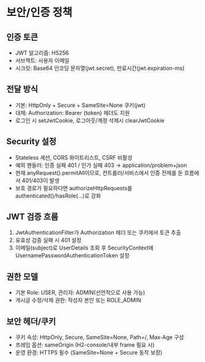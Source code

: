 # 보안/인증 정책

## 인증 토큰
- JWT 알고리즘: HS256
- 서브젝트: 사용자 이메일
- 시크릿: Base64 인코딩 문자열(jwt.secret), 만료시간(jwt.expiration-ms)

## 전달 방식
- 기본: HttpOnly + Secure + SameSite=None 쿠키(jwt)
- 대체: Authorization: Bearer {token} 헤더도 지원
- 로그인 시 setJwtCookie, 로그아웃/계정 삭제시 clearJwtCookie

## Security 설정
- Stateless 세션, CORS 화이트리스트, CSRF 비활성
- 예외 핸들러: 인증 실패 401 / 인가 실패 403 → application/problem+json
- 현재 anyRequest().permitAll이므로, 컨트롤러/서비스에서 인증 전제를 둔 흐름에서 401/403이 발생
- 보호 경로가 필요하다면 authorizeHttpRequests를 authenticated()/hasRole(...)로 강화

## JWT 검증 흐름
1) JwtAuthenticationFilter가 Authorization 헤더 또는 쿠키에서 토큰 추출
2) 유효성 검증 실패 시 401 설정
3) 이메일(subject)로 UserDetails 조회 후 SecurityContext에 UsernamePasswordAuthenticationToken 설정

## 권한 모델
- 기본 Role: USER, 관리자: ADMIN(선언적으로 사용 가능)
- 게시글 수정/삭제 권한: 작성자 본인 또는 ROLE_ADMIN

## 보안 헤더/쿠키
- 쿠키 속성: HttpOnly, Secure, SameSite=None, Path=/, Max-Age 구성
- 프레임 옵션: sameOrigin (H2-console/내부 frame 필요 시)
- 운영 환경: HTTPS 필수 (SameSite=None + Secure 동작 보장)

